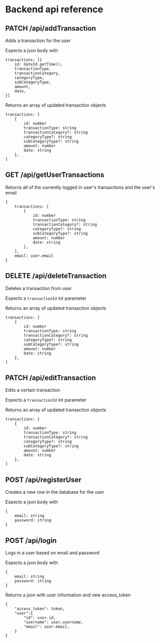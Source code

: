 # Backend api reference

## PATCH /api/addTransaction

Adds a transaction for the user

Expects a json body with
```
transactions: [{
    id: dateId.getTime(),
    transactionType,
    transactionCategory,
    categoryType,
    subCategoryType,
    amount,
    date,
}]
```

Returns an array of updated transaction objects
```
transactions: [
    {
        id: number
        transactionType: string
        transactionCategory?: string
        categoryType?: string
        subCategoryType?: string
        amount: number
        date: string
    }, 
]
```

## GET /api/getUserTransactions

Returns all of the currently logged in user's transactions and the user's email
```
{
    transactions: [
        {
            id: number
            transactionType: string
            transactionCategory?: string
            categoryType?: string
            subCategoryType?: string
            amount: number
            date: string
        },
    ],
    email: user.email
}

```

## DELETE /api/deleteTransaction

Deletes a transaction from user

Expects a ```transactionId``` int parameter

Returns an array of updated transaction objects
```
transactions: [
    {
        id: number
        transactionType: string
        transactionCategory?: string
        categoryType?: string
        subCategoryType?: string
        amount: number
        date: string
    }, 
]
```

## PATCH /api/editTransaction

Edits a certain transaction

Expects a ```transactionId``` int parameter

Returns an array of updated transaction objects
```
transactions: [
    {
        id: number
        transactionType: string
        transactionCategory?: string
        categoryType?: string
        subCategoryType?: string
        amount: number
        date: string
    }, 
]
```

## POST /api/registerUser

Creates a new row in the database for the user

Expects a json body with
```
{
    email: string
    password: string
}
```

## POST /api/login

Logs in a user based on email and password

Expects a json body with
```
{
    email: string
    password: string
}
```

Returns a json with user information and new access_token
```
{
    "access_token": token,
    "user":{
        "id": user.id,
        "username": user.username,
        "email": user.email,
    }
}
```